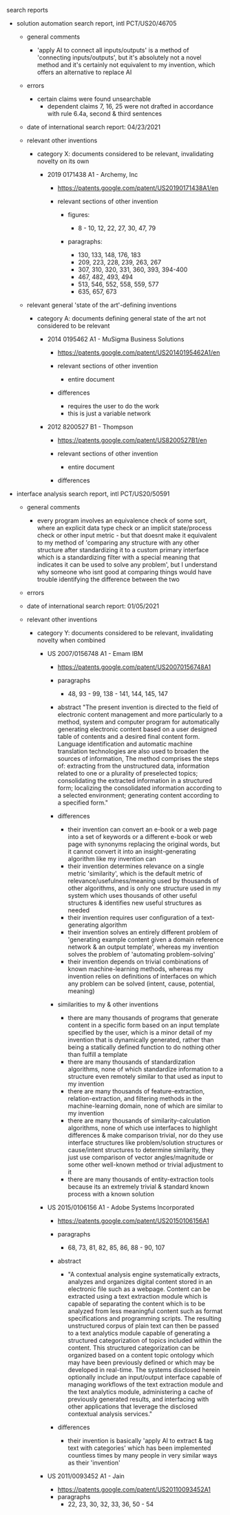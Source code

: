 search reports

- solution automation search report, intl PCT/US20/46705

	- general comments
		- 'apply AI to connect all inputs/outputs' is a method of 'connecting inputs/outputs', but it's absolutely not a novel method and it's certainly not equivalent to my invention, which offers an alternative to replace AI

	- errors

		- certain claims were found unsearchable
			- dependent claims 7, 16, 25 were not drafted in accordance with rule 6.4a, second & third sentences

	- date of international search report: 04/23/2021

	- relevant other inventions

		- category X: documents considered to be relevant, invalidating novelty on its own

			- 2019 0171438 A1 - Archemy, Inc
				
				- https://patents.google.com/patent/US20190171438A1/en
				
				- relevant sections of other invention

					- figures: 
						- 8 - 10, 12, 22, 27, 30, 47, 79

					- paragraphs: 
						- 130, 133, 148, 176, 183
						- 209, 223, 228, 239, 263, 267
						- 307, 310, 320, 331, 360, 393, 394-400
						- 467, 482, 493, 494
						- 513, 546, 552, 558, 559, 577
						- 635, 657, 673
				
	- relevant general 'state of the art'-defining inventions

		- category A: documents defining general state of the art not considered to be relevant

			- 2014 0195462 A1 - MuSigma Business Solutions
				
				- https://patents.google.com/patent/US20140195462A1/en
				
				- relevant sections of other invention
					- entire document
				
				- differences
					- requires the user to do the work
					- this is just a variable network

			- 2012 8200527 B1 - Thompson 
				
				- https://patents.google.com/patent/US8200527B1/en
				
				- relevant sections of other invention
					- entire document
				
				- differences

- interface analysis search report, intl PCT/US20/50591

	- general comments
		- every program involves an equivalence check of some sort, where an explicit data type check or an implicit state/process check or other input metric - but that doesnt make it equivalent to my method of 'comparing any structure with any other structure after standardizing it to a custom primary interface which is a standardizing filter with a special meaning that indicates it can be used to solve any problem', but I understand why someone who isnt good at comparing things would have trouble identifying the difference between the two

	- errors

	- date of international search report: 01/05/2021

	- relevant other inventions

		- category Y: documents considered to be relevant, invalidating novelty when combined

			- US 2007/0156748 A1 - Emam IBM
				- https://patents.google.com/patent/US20070156748A1
				- paragraphs
					- 48, 93 - 99, 138 - 141, 144, 145, 147

				- abstract
					"The present invention is directed to the field of electronic content management and more particularly to a method, system and computer program for automatically generating electronic content based on a user designed table of contents and a desired final content form. Language identification and automatic machine translation technologies are also used to broaden the sources of information, The method comprises the steps of: extracting from the unstructured data, information related to one or a plurality of preselected topics; consolidating the extracted information in a structured form; localizing the consolidated information according to a selected environment; generating content according to a specified form."

				- differences
					- their invention can convert an e-book or a web page into a set of keywords or a different e-book or web page with synonyms replacing the original words, but it cannot convert it into an insight-generating algorithm like my invention can
					- their invention determines relevance on a single metric 'similarity', which is the default metric of relevance/usefulness/meaning used by thousands of other algorithms, and is only one structure used in my system which uses thousands of other useful structures & identifies new useful structures as needed
					- their invention requires user configuration of a text-generating algorithm
					- their invention solves an entirely different problem of 'generating example content given a domain reference network & an output template', whereas my invention solves the problem of 'automating problem-solving'
					- their invention depends on trivial combinations of known machine-learning methods, whereas my invention relies on definitions of interfaces on which any problem can be solved (intent, cause, potential, meaning)

				- similarities to my & other inventions
					- there are many thousands of programs that generate content in a specific form based on an input template specified by the user, which is a minor detail of my invention that is dynamically generated, rather than being a statically defined function to do nothing other than fulfill a template
					- there are many thousands of standardization algorithms, none of which standardize information to a structure even remotely similar to that used as input to my invention
					- there are many thousands of feature-extraction, relation-extraction, and filtering methods in the machine-learning domain, none of which are similar to my invention
					- there are many thousands of similarity-calculation algorithms, none of which use interfaces to highlight differences & make comparison trivial, nor do they use interface structures like problem/solution structures or cause/intent structures to determine similarity, they just use comparison of vector angles/magnitude or some other well-known method or trivial adjustment to it
					- there are many thousands of entity-extraction tools because its an extremely trivial & standard known process with a known solution

			- US 2015/0106156 A1 - Adobe Systems Incorporated
				- https://patents.google.com/patent/US20150106156A1
				- paragraphs
					- 68, 73, 81, 82, 85, 86, 88 - 90, 107

				- abstract
					- "A contextual analysis engine systematically extracts, analyzes and organizes digital content stored in an electronic file such as a webpage. Content can be extracted using a text extraction module which is capable of separating the content which is to be analyzed from less meaningful content such as format specifications and programming scripts. The resulting unstructured corpus of plain text can then be passed to a text analytics module capable of generating a structured categorization of topics included within the content. This structured categorization can be organized based on a content topic ontology which may have been previously defined or which may be developed in real-time. The systems disclosed herein optionally include an input/output interface capable of managing workflows of the text extraction module and the text analytics module, administering a cache of previously generated results, and interfacing with other applications that leverage the disclosed contextual analysis services."

				- differences
					- their invention is basically 'apply AI to extract & tag text with categories' which has been implemented countless times by many people in very similar ways as their 'invention'

			- US 2011/0093452 A1 - Jain 
				- https://patents.google.com/patent/US20110093452A1
				- paragraphs
					- 22, 23, 30, 32, 33, 36, 50 - 54



